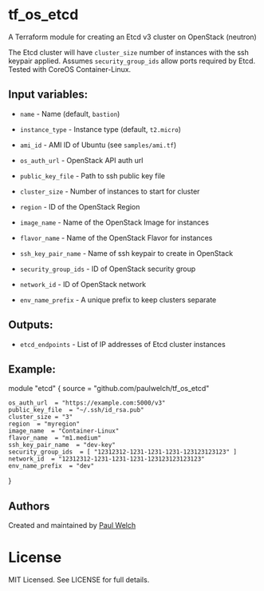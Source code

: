 # tf_os_etcd

A Terraform module for creating an Etcd v3 cluster on OpenStack (neutron)

The Etcd cluster will have `cluster_size` number of instances with the ssh keypair 
applied.  Assumes `security_group_ids` allow ports required by Etcd.  Tested with 
CoreOS Container-Linux.

## Input variables:

  * `name` - Name (default, `bastion`)
  * `instance_type` - Instance type (default, `t2.micro`)
  * `ami_id` - AMI ID of Ubuntu (see `samples/ami.tf`)
  
  * `os_auth_url` - OpenStack API auth url
  * `public_key_file` - Path to ssh public key file
  * `cluster_size` - Number of instances to start for cluster
  * `region` - ID of the OpenStack Region
  * `image_name` - Name of the OpenStack Image for instances
  * `flavor_name` - Name of the OpenStack Flavor for instances
  * `ssh_key_pair_name` - Name of ssh keypair to create in OpenStack
  * `security_group_ids` - ID of OpenStack security group
  * `network_id` - ID of OpenStack network
  * `env_name_prefix` - A unique prefix to keep clusters separate 
 
## Outputs:

  * `etcd_endpoints` - List of IP addresses of Etcd cluster instances
 
## Example:

  module "etcd" {
    source = "github.com/paulwelch/tf_os_etcd"

    os_auth_url  = "https://example.com:5000/v3"
    public_key_file  = "~/.ssh/id_rsa.pub"
    cluster_size = "3"
    region  = "myregion"
    image_name  = "Container-Linux"
    flavor_name  = "m1.medium"
    ssh_key_pair_name  = "dev-key"
    security_group_ids  = [ "12312312-1231-1231-1231-123123123123" ]
    network_id  = "12312312-1231-1231-1231-123123123123123"
    env_name_prefix  = "dev"
  }
  
## Authors

Created and maintained by [Paul Welch](https://github.com/paulwelch)

# License

MIT Licensed. See LICENSE for full details.
